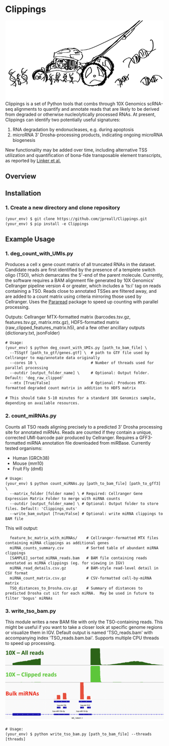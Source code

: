 # Clippings
![Clippings Logo](files/Clippings_logo.png)   
Clippings is a set of Python tools that combs through 10X Genomics scRNA-seq alignments to quantify and annotate reads that are likely to be derived from degraded or otherwise nucleolytically processed RNAs. At present, Clippings can identify two potentially useful signatures:
  
  1. RNA degradation by endonucleases, e.g. during apoptosis
  2. microRNA 3' Drosha-processing products, indicating ongoing microRNA biogenesis
  
New functionality may be added over time, including alternative TSS utilization and quantification of bona-fide transposable element transcripts, as reported by [Linker et al.](https://genome.cshlp.org/content/early/2020/10/21/gr.262196.120)

## Overview

## Installation
### 1. Create a new directory and clone repository
```
(your_env) $ git clone https://github.com/jpreall/Clippings.git
(your_env) $ pip install -e Clippings
```

## Example Usage
### 1. deg_count_with_UMIs.py 
Produces a cell x gene count matrix of all truncated RNAs in the dataset. Candidate reads are first identified by the presence of a templete switch oligo (TSO), which demarcates the 5'-end of the parent molecule. Currently, the software requires a BAM alignment file generated by 10X Genomics' Cellranger pipeline version 4 or greater, which includes a 'ts:i' tag on reads containing a TSO. Reads close to annotated TSSes are filtered away, and are added to a count matrix using criteria mirroring those used by Cellranger. Uses the [Pararead](http://code.databio.org/pararead/) package to speed up counting with parallel processing. 

Outputs: Cellranger MTX-formatted matrix (barcodes.tsv.gz, features.tsv.gz, matrix.mtx.gz), HDF5-formatted matrix (raw_clipped_features_matrix.h5), and a few other ancillary outputs (dictionary.txt, jsonFolder) 
```
# Usage:
(your_env) $ python deg_count_with_UMIs.py [path_to_bam_file] \
  --TSSgtf [path_to_gtf/genes.gtf] \  # path to GTF file used by Cellranger to map/annotate data originally 
  --cores 10 \                        # Number of threads used for parallel processing
  --outdir [output_folder_name] \     # Optional: Output folder. Default: 'deg_raw_clipped'
  --mtx [True/False]                  # Optional: Produces MTX-formatted degraded count matrix in addition to HDF5 matrix
  
# This should take 5-10 minutes for a standard 10X Genomics sample, depending on available resources.
```

### 2. count_miRNAs.py
Counts all TSO reads aligning precisely to a predicted 3' Drosha processing site for annotated miRNAs.
Reads are counted if they contain a unique, corrected UMI-barcode pair produced by Cellranger.
Requires a GFF3-formatted miRNA annotation file downloaded from miRBase. Currently tested organisms:
* Human (GRCh38)
* Mouse (mm10)
* Fruit Fly (dm6)

```
# Usage:
(your_env) $ python count_miRNAs.py [path_to_bam_file] [path_to_gff3] \
  --matrix_folder [folder name] \ # Required: Cellranger Gene Expression Matrix Folder to merge with miRNA counts
  --outdir [output_folder_name] \ # Optional: Output folder to store files. Default: 'Clippings_outs'
  --write_bam_output [True/False] # Optional: write miRNA clippings to BAM file
```

This will output: 
```
  feature_bc_matrix_with_miRNAs/    # Cellranger-formatted MTX files containing miRNA clippings as additional genes
  miRNA_counts_summary.csv          # Sorted table of abundant miRNA clippings
  [SAMPLE]_sorted_miRNA_reads.bam   # BAM file containing reads annotated as miRNA clippings (eg. for viewing in IGV)
  miRNA_read_details.csv.gz         # BAM-style read-level detail in CSV format
  miRNA_count_matrix.csv.gz         # CSV-formatted cell-by-miRNA matrix
  TSO_distances_to_Drosha.csv.gz    # Summary of distances to predicted Drosha cut sit for each miRNA.  May be used in future to filter 'bogus' miRNAs
```



### 3. write_tso_bam.py
This module writes a new BAM file with only the TSO-containing reads. This might be useful if you want to take a closer look at specific genome regions or visualize them in IGV. Default output is named 'TSO_reads.bam' with accompanying index 'TSO_reads.bam.bai'.
Supports multiple CPU threads to speed up processing. 
![Clippings Logo](files/Clippings_IGV.png)   
```
# Usage: 
(your_env) $ python write_tso_bam.py [path_to_bam_file] --threads [threads]
```
